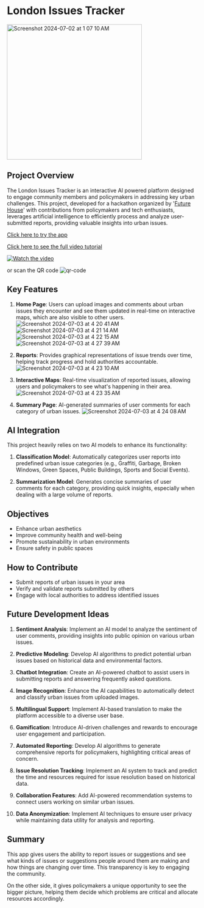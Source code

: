 # London Issues Tracker
<img width="354" alt="Screenshot 2024-07-02 at 1 07 10 AM" src="https://github.com/kailash19961996/Neighbourhood-app/assets/123597753/a8c3583c-ac53-4b9f-b67e-e9fb5e4798c4">

## Project Overview
The London Issues Tracker is an interactive AI powered platform designed to engage community members and policymakers in addressing key urban challenges. This project, developed for a hackathon organized by '[Future House](https://futurehouse.uk/)' with contributions from policymakers and tech enthusiasts, leverages artificial intelligence to efficiently process and analyze user-submitted reports, providing valuable insights into urban issues.

[Click here to try the app](https://litapp.streamlit.app/)

[Click here to see the full video tutorial](https://www.youtube.com/watch?v=sVXmwHM06w8&ab_channel=KailashSubramaniyam)

[![Watch the video](https://img.youtube.com/vi/sVXmwHM06w8/0.jpg)](https://www.youtube.com/watch?v=sVXmwHM06w8)

or scan the QR code
![qr-code](https://github.com/kailash19961996/London-Issues-Tracker-APP/assets/123597753/500c3281-6cbe-4c2f-801c-59cc73693dd1)

## Key Features

1. **Home Page**: Users can upload images and comments about urban issues they encounter and see them updated in real-time on interactive maps, which are also visible to other users.
![Screenshot 2024-07-03 at 4 20 41 AM](https://github.com/kailash19961996/London-Issues-Tracker-APP/assets/123597753/ef63a7b3-8532-4833-9ea2-9138690a8995)
![Screenshot 2024-07-03 at 4 21 14 AM](https://github.com/kailash19961996/London-Issues-Tracker-APP/assets/123597753/57ce48e2-8948-420c-8bd2-b98c0e49f0c4)
![Screenshot 2024-07-03 at 4 22 15 AM](https://github.com/kailash19961996/London-Issues-Tracker-APP/assets/123597753/4f611b7b-af3b-4205-8308-88eef830e28a)
![Screenshot 2024-07-03 at 4 27 39 AM](https://github.com/kailash19961996/London-Issues-Tracker-APP/assets/123597753/5fc6ce1b-ec51-4f80-b05e-2c9f77823767)

3. **Reports**: Provides graphical representations of issue trends over time, helping track progress and hold authorities accountable.
![Screenshot 2024-07-03 at 4 23 10 AM](https://github.com/kailash19961996/London-Issues-Tracker-APP/assets/123597753/a266afc0-04ec-48af-a457-36501566dccb)

4. **Interactive Maps**: Real-time visualization of reported issues, allowing users and policymakers to see what's happening in their area.
![Screenshot 2024-07-03 at 4 23 35 AM](https://github.com/kailash19961996/London-Issues-Tracker-APP/assets/123597753/185cdb04-474e-4f71-8c92-ca9da148e265)

5. **Summary Page**: AI-generated summaries of user comments for each category of urban issues.
![Screenshot 2024-07-03 at 4 24 08 AM](https://github.com/kailash19961996/London-Issues-Tracker-APP/assets/123597753/ae6b8771-4f44-4846-9ba9-5e8f2d36035b)

## AI Integration

This project heavily relies on two AI models to enhance its functionality:

1. **Classification Model**: Automatically categorizes user reports into predefined urban issue categories (e.g., Graffiti, Garbage, Broken Windows, Green Spaces, Public Buildings, Sports and Social Events).

2. **Summarization Model**: Generates concise summaries of user comments for each category, providing quick insights, especially when dealing with a large volume of reports.

## Objectives

- Enhance urban aesthetics
- Improve community health and well-being
- Promote sustainability in urban environments
- Ensure safety in public spaces

## How to Contribute

- Submit reports of urban issues in your area
- Verify and validate reports submitted by others
- Engage with local authorities to address identified issues

## Future Development Ideas

1. **Sentiment Analysis**: Implement an AI model to analyze the sentiment of user comments, providing insights into public opinion on various urban issues.

2. **Predictive Modeling**: Develop AI algorithms to predict potential urban issues based on historical data and environmental factors.

3. **Chatbot Integration**: Create an AI-powered chatbot to assist users in submitting reports and answering frequently asked questions.

4. **Image Recognition**: Enhance the AI capabilities to automatically detect and classify urban issues from uploaded images.

5. **Multilingual Support**: Implement AI-based translation to make the platform accessible to a diverse user base.

6. **Gamification**: Introduce AI-driven challenges and rewards to encourage user engagement and participation.

7. **Automated Reporting**: Develop AI algorithms to generate comprehensive reports for policymakers, highlighting critical areas of concern.

8. **Issue Resolution Tracking**: Implement an AI system to track and predict the time and resources required for issue resolution based on historical data.

9. **Collaboration Features**: Add AI-powered recommendation systems to connect users working on similar urban issues.

10. **Data Anonymization**: Implement AI techniques to ensure user privacy while maintaining data utility for analysis and reporting.

## Summary
This app gives users the ability to report issues or suggestions and see what kinds of issues or suggestions people around them are making and how things are changing over time. This transparency is key to engaging the community.

On the other side, it gives policymakers a unique opportunity to see the bigger picture, helping them decide which problems are critical and allocate resources accordingly.

